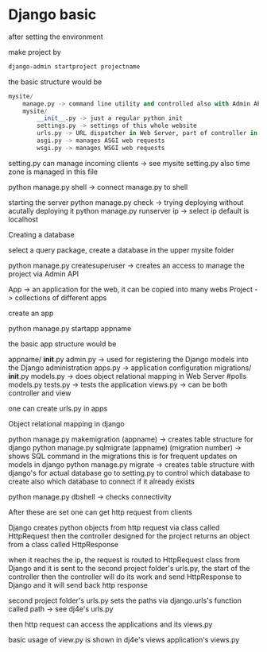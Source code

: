 # Django basic

after setting the environment 

make project by 

```bash
django-admin startproject projectname
```

the basic structure would be 
```python
mysite/
    manage.py -> command line utility and controlled also with Admin API 
    mysite/
        __init__.py -> just a regular python init
        settings.py -> settings of this whole website
        urls.py -> URL dispatcher in Web Server, part of controller in Web Server
        asgi.py -> manages ASGI web requests
        wsgi.py -> manages WSGI web requests
```
setting.py can manage incoming clients -> see mysite setting.py
also time zone is managed in this file

python manage.py shell -> connect manage.py to shell

starting the server 
python manage.py check -> trying deploying without acutally deploying it
python manage.py runserver ip -> select ip default is localhost

Creating a database

select a query package, create a database in the upper mysite folder

python manage.py createsuperuser -> creates an access to manage the project via Admin API 

App -> an application for the web, it can be copied into many webs
Project -> collections of different apps

create an app

python manage.py startapp appname

the basic app structure would be 

appname/
    __init__.py
    admin.py -> used for registering the Django models into the Django administration
    apps.py -> application configuration
    migrations/
        __init__.py
    models.py -> does object relational mapping in Web Server #polls models.py
    tests.py -> tests the application 
    views.py -> can be both controller and view 

one can create urls.py in apps

Object relational mapping in django

python manage.py makemigration (appname) -> creates table structure for django
python manage.py sqlmigrate (appname) (migration number) -> shows SQL command in the migrations 
this is for frequent updates on models in django
python manage.py migrate -> creates table structure with django's for actual database
go to setting.py to control which database to create also which database to connect if it already exists

python manage.py dbshell -> checks connectivity

After these are set one can get http request from clients 

Django creates python objects from http request via class called HttpRequest
then the controller designed for the project returns an object from a class called HttpResponse

when it reaches the ip, the request is routed to HttpRequest class from Django and it is sent to the second project folder's urls.py, the start of the controller
then the controller will do its work and send HttpResponse to Django and it will send back http response

second project folder's urls.py sets the paths via django.urls's function called path -> see dj4e's urls.py

then http request can access the applications and its views.py

basic usage of view.py is shown in dj4e's views application's views.py
